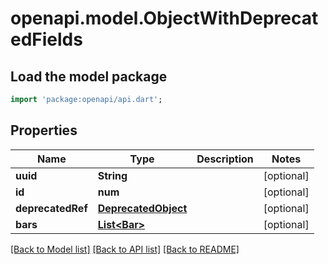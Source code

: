 # openapi.model.ObjectWithDeprecatedFields

## Load the model package
```dart
import 'package:openapi/api.dart';
```

## Properties
Name | Type | Description | Notes
------------ | ------------- | ------------- | -------------
**uuid** | **String** |  | [optional] 
**id** | **num** |  | [optional] 
**deprecatedRef** | [**DeprecatedObject**](DeprecatedObject.md) |  | [optional] 
**bars** | [**List&lt;Bar&gt;**](Bar.md) |  | [optional] 

[[Back to Model list]](../README.md#documentation-for-models) [[Back to API list]](../README.md#documentation-for-api-endpoints) [[Back to README]](../README.md)


